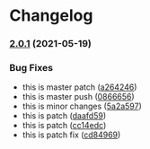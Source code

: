 # Changelog

### [2.0.1](https://www.github.com/goutamp/sample3/compare/v2.0.0...v2.0.1) (2021-05-19)


### Bug Fixes

* this is master patch ([a264246](https://www.github.com/goutamp/sample3/commit/a2642468e888504bc31d94a2d60e32ecc89c371f))
* this is master push ([0866656](https://www.github.com/goutamp/sample3/commit/086665645e96956445e53dd7742cccb31078cf46))
* this is minor changes ([5a2a597](https://www.github.com/goutamp/sample3/commit/5a2a597882482cc3fddd1978e2a213646d148ec2))
* this is patch ([daafd59](https://www.github.com/goutamp/sample3/commit/daafd590272a5e0e52900cc55b8ef7646d295b9c))
* this is patch ([cc14edc](https://www.github.com/goutamp/sample3/commit/cc14edc829ba136e85e6f6defb6d952f3524589b))
* this is patch fix ([cd84969](https://www.github.com/goutamp/sample3/commit/cd8496927e1f3b52e2b7df67ed3a4ad083b50ee9))
